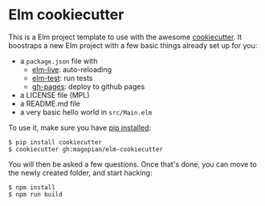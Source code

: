 # Elm cookiecutter

This is a Elm project template to use with the awesome
[cookiecutter](https://cookiecutter.readthedocs.io/). It boostraps a new Elm
project with a few basic things already set up for you:

* a `package.json` file with
  * [elm-live](https://github.com/tomekwi/elm-live): auto-reloading
  * [elm-test](https://github.com/rtfeldman/node-test-runner): run tests
  * [gh-pages](https://www.npmjs.com/package/gh-pages): deploy to github pages
* a LICENSE file (MPL)
* a README.md file
* a very basic hello world in `src/Main.elm`

To use it, make sure you have
[pip installed](https://pip.pypa.io/en/stable/installing/):

```
$ pip install cookiecutter
$ cookiecutter gh:magopian/elm-cookiecutter
```

You will then be asked a few questions. Once that's done, you can move to the
newly created folder, and start hacking:

```
$ npm install
$ npm run build
```
